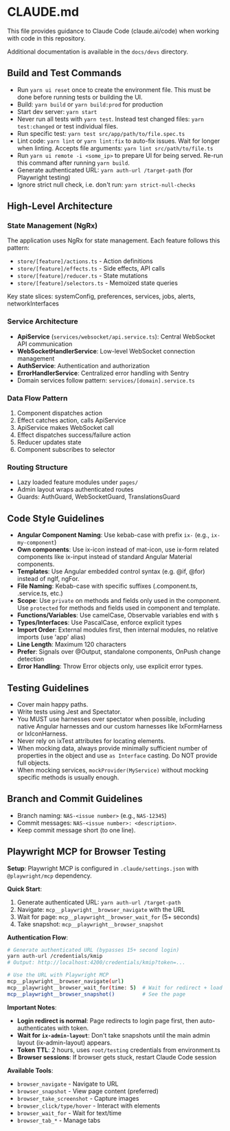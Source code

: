 # CLAUDE.md

This file provides guidance to Claude Code (claude.ai/code) when working with code in this repository.

Additional documentation is available in the `docs/devs` directory.

## Build and Test Commands
- Run `yarn ui reset` once to create the environment file. This must be done before running tests or building the UI.
- Build: `yarn build` or `yarn build:prod` for production
- Start dev server: `yarn start`
- Never run all tests with `yarn test`. Instead test changed files: `yarn test:changed` or test individual files.
- Run specific test: `yarn test src/app/path/to/file.spec.ts`
- Lint code: `yarn lint` or `yarn lint:fix` to auto-fix issues. Wait for longer when linting. Accepts file arguments: `yarn lint src/path/to/file.ts`
- Run `yarn ui remote -i <some_ip>` to prepare UI for being served. Re-run this command after running `yarn build`.
- Generate authenticated URL: `yarn auth-url /target-path` (for Playwright testing)
- Ignore strict null check, i.e. don't run: `yarn strict-null-checks`

## High-Level Architecture

### State Management (NgRx)
The application uses NgRx for state management. Each feature follows this pattern:
- `store/[feature]/actions.ts` - Action definitions
- `store/[feature]/effects.ts` - Side effects, API calls
- `store/[feature]/reducer.ts` - State mutations
- `store/[feature]/selectors.ts` - Memoized state queries

Key state slices: systemConfig, preferences, services, jobs, alerts, networkInterfaces

### Service Architecture
- **ApiService** (`services/websocket/api.service.ts`): Central WebSocket API communication
- **WebSocketHandlerService**: Low-level WebSocket connection management
- **AuthService**: Authentication and authorization
- **ErrorHandlerService**: Centralized error handling with Sentry
- Domain services follow pattern: `services/[domain].service.ts`

### Data Flow Pattern
1. Component dispatches action
2. Effect catches action, calls ApiService
3. ApiService makes WebSocket call
4. Effect dispatches success/failure action
5. Reducer updates state
6. Component subscribes to selector

### Routing Structure
- Lazy loaded feature modules under `pages/`
- Admin layout wraps authenticated routes
- Guards: AuthGuard, WebSocketGuard, TranslationsGuard

## Code Style Guidelines
- **Angular Component Naming**: Use kebab-case with prefix `ix-` (e.g., `ix-my-component`)
- **Own components**: Use ix-icon instead of mat-icon, use ix-form related components like ix-input instead of standard Angular Material components.
- **Templates**: Use Angular embedded control syntax (e.g. @if, @for) instead of ngIf, ngFor.
- **File Naming**: Kebab-case with specific suffixes (.component.ts, .service.ts, etc.)
- **Scope**: Use `private` on methods and fields only used in the component. Use `protected` for methods and fields used in component and template.
- **Functions/Variables**: Use camelCase, Observable variables end with `$`
- **Types/Interfaces**: Use PascalCase, enforce explicit types
- **Import Order**: External modules first, then internal modules, no relative imports (use 'app' alias)
- **Line Length**: Maximum 120 characters
- **Prefer**: Signals over @Output, standalone components, OnPush change detection
- **Error Handling**: Throw Error objects only, use explicit error types.

## Testing Guidelines
- Cover main happy paths.
- Write tests using Jest and Spectator. 
- You MUST use harnesses over spectator when possible, including native Angular harnesses and our custom harnesses like IxFormHarness or IxIconHarness. 
- Never rely on ixTest attributes for locating elements.
- When mocking data, always provide minimally sufficient number of properties in the object and use `as Interface` casting. Do NOT provide full objects.
- When mocking services, `mockProvider(MyService)` without mocking specific methods is usually enough.

## Branch and Commit Guidelines
- Branch naming: `NAS-<issue number>` (e.g., `NAS-12345`)
- Commit messages: `NAS-<issue number>: <description>`. 
- Keep commit message short (to one line).

## Playwright MCP for Browser Testing

**Setup**: Playwright MCP is configured in `.claude/settings.json` with `@playwright/mcp` dependency.

**Quick Start**:
1. Generate authenticated URL: `yarn auth-url /target-path`
2. Navigate: `mcp__playwright__browser_navigate` with the URL
3. Wait for page: `mcp__playwright__browser_wait_for` (5+ seconds)
4. Take snapshot: `mcp__playwright__browser_snapshot`

**Authentication Flow**:
```bash
# Generate authenticated URL (bypasses 15+ second login)
yarn auth-url /credentials/kmip
# Output: http://localhost:4200/credentials/kmip?token=...

# Use the URL with Playwright MCP
mcp__playwright__browser_navigate(url)
mcp__playwright__browser_wait_for(time: 5)  # Wait for redirect + load
mcp__playwright__browser_snapshot()         # See the page
```

**Important Notes**:
- **Login redirect is normal**: Page redirects to login page first, then auto-authenticates with token.
- **Wait for `ix-admin-layout`**: Don't take snapshots until the main admin layout (ix-admin-layout) appears.
- **Token TTL**: 2 hours, uses `root/testing` credentials from environment.ts
- **Browser sessions**: If browser gets stuck, restart Claude Code session

**Available Tools**:
- `browser_navigate` - Navigate to URL
- `browser_snapshot` - View page content (preferred)
- `browser_take_screenshot` - Capture images
- `browser_click/type/hover` - Interact with elements
- `browser_wait_for` - Wait for text/time
- `browser_tab_*` - Manage tabs